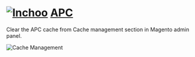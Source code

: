 # [![Inchoo](http://inchoo.net/wp-content/themes/inchoo3/images/logo-inchoo.png)](http://inchoo.net) [APC](http://inchoo.net/ecommerce/magento/manage-apc-from-magento-admin/)

Clear the APC cache from Cache management section in Magento admin panel.

![Cache Management](http://inchoo.net/wp-content/uploads/2013/02/Cache-Management-System-Magento-Admin.png)
